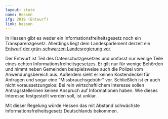 ```yaml
---
layout: state
name: Hessen
ifg: 2018 (Entwurf)
link: hessen
---
```

In Hessen gibt es weder ein Informationsfreiheitsgesetz noch
ein Transparenzgesetz. Allerdings liegt dem Landesparlement
derzeit ein <a href="https://transparenzranking.de/">Entwurf der grün-schwarzen 
Landesregierung vor</a>.

Der Entwurf ist Teil des Datenschutzgesetzes und umfasst 
nur wenige Teile eines echten Informationsfreiheitsgesetzes.
Er gilt nur für wenige Behörden und nimmt neben Gemeinden
beispielsweise auch die Polizei vom Anwendungsbereich aus. 
Außerdem sieht er keinen Kostendeckel für Anfragen und sogar
eine "Missbrauchsgebühr" vor. Schließlich ist er auch nicht
voraussetzungslos: Bei rein wirtschaftlichem Interesse sollen
Antragsstellerinen keinen Anspruch auf Informationen haben.
Wie dieses Interesse festgestellt werden soll, ist unklar.

Mit dieser Regelung würde Hessen das mit Abstand schwächste 
Informationsfreiheitsgesetz Deutschlands bekommen.
